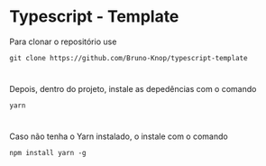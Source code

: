 # Typescript - Template

Para clonar o repositório use
```shell
git clone https://github.com/Bruno-Knop/typescript-template
```
  #  

Depois, dentro do projeto, instale as depedências com o comando
```shell
yarn
```
 #  

Caso não tenha o Yarn instalado, o instale com o comando
```shell
npm install yarn -g
```
